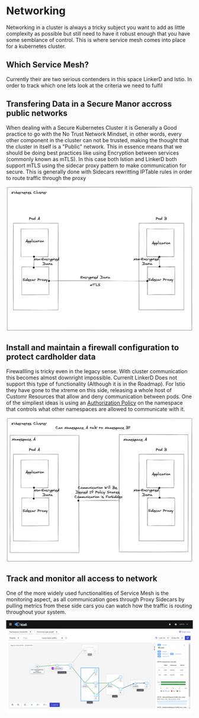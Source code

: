 # Networking

Networking in a cluster is always a tricky subject you want to add as little complexity as possible but still need to have it robust enough that you have some semblance of control. This is where service mesh comes into place for a kubernetes cluster.

## Which Service Mesh?

Currently their are two serious contenders in this space LinkerD and Istio. In order to track which one lets look at the criteria we need to fulfil

## Transfering Data in a Secure Manor accross public networks

When dealing with a Secure Kubernetes Cluster it is Generally a Good practice to go with the No Trust Network Mindset, in other words, every other component in the cluster can not be trusted, making the thought that the cluster in itself is a "Public" network. This in essence means that we should be doing best practices like using Encryption between services (commonly known as mTLS). In this case both Istion and LinkerD both support mTLS using the sidecar proxy pattern to make communication for secure. This is generally done with Sidecars rewritting IPTable rules in order to route traffic through the proxy

![mTLS](../images/mTLS.png)

## Install and maintain a firewall configuration to protect cardholder data

Firewallling is tricky even in the legacy sense. With cluster communication this becomes almost downright impossible. Currenlt LinkerD Does not support this type of functionality (Although it is in the Roadmap). For Istio they have gone to the xtreme on this side, releasing a whole host of Customr Resources that allow and deny communication between pods. One of the simpliest ideas is using an [Authorization Policy](https://istio.io/latest/docs/reference/config/security/authorization-policy/) on the namespace that controls what other namespaces are allowed to communicate with it.

![AuthorizationPolicy](../images/AuthorizationPolicy.png)

## Track and monitor all access to network

One of the more widely used functionalities of Service Mesh is the monitoring aspect, as all communication goes through Proxy Sidecars by pulling metrics from these side cars you can watch how the traffic is routing throughout your system.

![Kiali Graph](../images/kiali.png)
